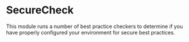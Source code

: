 # SecureCheck
This module runs a number of best practice checkers to determine if you have properly configured your environment for secure best practices.
